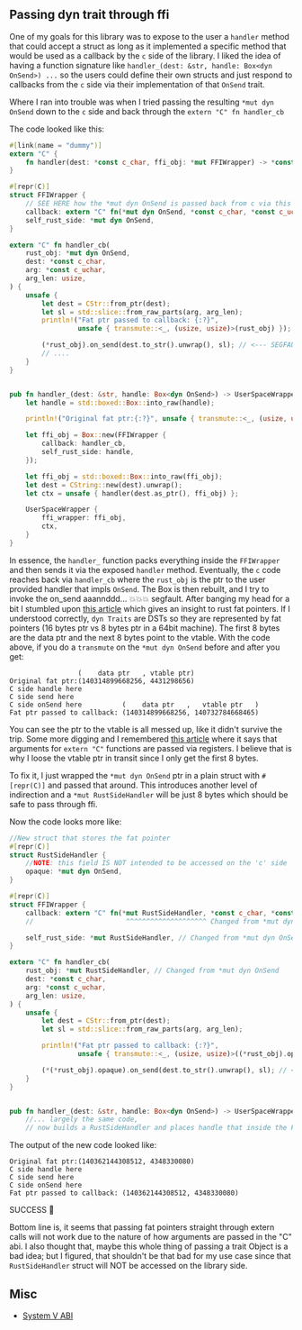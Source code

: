 ## Passing dyn trait through ffi


One of my goals for this library was to expose to the user a `handler` method that
could accept a struct as long as it implemented a specific method that would be used
as a callback by the `c` side of the library. I liked the
idea of having a function signature like `handler_(dest: &str, handle: Box<dyn OnSend>) ...`
so the users could define their own structs and just respond to
callbacks from the `c` side via their implementation of that `OnSend` trait.

Where I ran into trouble was when I tried passing the resulting
`*mut dyn OnSend` down to the `c` side and back through the `extern "C" fn handler_cb`

The code looked like this:
```rust
#[link(name = "dummy")]
extern "C" {
    fn handler(dest: *const c_char, ffi_obj: *mut FFIWrapper) -> *const FFICtx;
}

#[repr(C)]
struct FFIWrapper {
    // SEE HERE how the *mut dyn OnSend is passed back from c via this callback
    callback: extern "C" fn(*mut dyn OnSend, *const c_char, *const c_uchar, usize),
    self_rust_side: *mut dyn OnSend,
}

extern "C" fn handler_cb(
    rust_obj: *mut dyn OnSend,
    dest: *const c_char,
    arg: *const c_uchar,
    arg_len: usize,
) {
    unsafe {
        let dest = CStr::from_ptr(dest);
        let sl = std::slice::from_raw_parts(arg, arg_len);
        println!("Fat ptr passed to callback: {:?}",
                 unsafe { transmute::<_, (usize, usize)>(rust_obj) });

        (*rust_obj).on_send(dest.to_str().unwrap(), sl); // <--- SEGFAULTS HERE
        // ....
    }
}


pub fn handler_(dest: &str, handle: Box<dyn OnSend>) -> UserSpaceWrapper {
    let handle = std::boxed::Box::into_raw(handle);

    println!("Original fat ptr:{:?}", unsafe { transmute::<_, (usize, usize)>(handle) });

    let ffi_obj = Box::new(FFIWrapper {
        callback: handler_cb,
        self_rust_side: handle,
    });

    let ffi_obj = std::boxed::Box::into_raw(ffi_obj);
    let dest = CString::new(dest).unwrap();
    let ctx = unsafe { handler(dest.as_ptr(), ffi_obj) };

    UserSpaceWrapper {
        ffi_wrapper: ffi_obj,
        ctx,
    }
}
```

In essence, the `handler_` function packs everything inside the `FFIWrapper` and then
sends it via the exposed `handler` method. Eventually, the `c` code reaches back via `handler_cb`
where the `rust_obj` is the ptr to the user provided handler that impls `OnSend`.
The Box is then rebuilt, and I try to invoke the on_send aaannddd... :boom::boom::boom: segfault.
After banging my head for a bit I stumbled upon
[this article](https://iandouglasscott.com/2018/05/28/exploring-rust-fat-pointers/)
which gives an insight to rust fat pointers. If I understood correctly, `dyn Traits` are
DSTs so they are represented by fat pointers (16 bytes ptr vs 8 bytes ptr in a 64bit machine).
The first 8 bytes are the data ptr and the next 8 bytes point to the vtable.
With the code above, if you do a `transmute` on the `*mut dyn OnSend` before and after you get:
```shell
                 (    data ptr   , vtable ptr)
Original fat ptr:(140314899668256, 4431298656)
C side handle here
C side send here
C side onSend here          (    data ptr   ,   vtable ptr   )
Fat ptr passed to callback: (140314899668256, 140732784668465)

```
You can see the ptr to the vtable is all messed up, like it didn't survive the trip.
Some more digging and I remembered [this article](https://os.phil-opp.com/cpu-exceptions/)
where it says that arguments for `extern "C"` functions are passed via registers.
I believe that is why I loose the vtable ptr in transit since I only get
the first 8 bytes.

To fix it, I just wrapped the `*mut dyn OnSend` ptr in a plain struct with `#[repr(C)]`
and passed that around. This introduces another level of indirection and a
`*mut RustSideHandler` will be just 8 bytes which should be safe to pass through ffi.

Now the code looks more like:
```rust
//New struct that stores the fat pointer
#[repr(C)]
struct RustSideHandler {
    //NOTE: this field IS NOT intended to be accessed on the 'c' side
    opaque: *mut dyn OnSend,
}

#[repr(C)]
struct FFIWrapper {
    callback: extern "C" fn(*mut RustSideHandler, *const c_char, *const c_uchar, usize),
    //                       ^^^^^^^^^^^^^^^^^^^^ Changed from *mut dyn OnSend

    self_rust_side: *mut RustSideHandler, // Changed from *mut dyn OnSend
}

extern "C" fn handler_cb(
    rust_obj: *mut RustSideHandler, // Changed from *mut dyn OnSend
    dest: *const c_char,
    arg: *const c_uchar,
    arg_len: usize,
) {
    unsafe {
        let dest = CStr::from_ptr(dest);
        let sl = std::slice::from_raw_parts(arg, arg_len);

        println!("Fat ptr passed to callback: {:?}",
                 unsafe { transmute::<_, (usize, usize)>((*rust_obj).opaque) });

        (*(*rust_obj).opaque).on_send(dest.to_str().unwrap(), sl); // <-- NO SEGFAULT now
    }
}


pub fn handler_(dest: &str, handle: Box<dyn OnSend>) -> UserSpaceWrapper { /*hidden*/ }
    //... largely the same code,
    // now builds a RustSideHandler and places handle that inside the FFIWrapper

```
The output of the new code looked like:
```shell
Original fat ptr:(140362144308512, 4348330080)
C side handle here
C side send here
C side onSend here
Fat ptr passed to callback: (140362144308512, 4348330080)
```
SUCCESS :see_no_evil:

Bottom line is, it seems that passing fat pointers straight through extern calls will not work
due to the nature of how arguments are passed in the "C" abi.
I also thought that, maybe this whole thing of passing a trait Object is a bad idea; but
I figured, that shouldn't be that bad for my use case since that `RustSideHandler`
struct will NOT be accessed on the library side.

## Misc
- [System V ABI](https://refspecs.linuxbase.org/elf/x86_64-abi-0.99.pdf)
